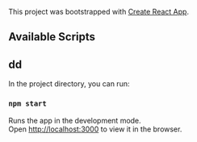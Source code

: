 This project was bootstrapped with [Create React App](https://github.com/facebook/create-react-app).

## Available Scripts

## dd

In the project directory, you can run:

### `npm start`

Runs the app in the development mode.<br />
Open [http://localhost:3000](http://localhost:3000) to view it in the browser.
